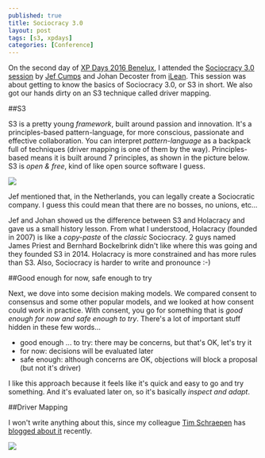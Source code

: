 ```yaml
---
published: true
title: Sociocracy 3.0
layout: post
tags: [s3, xpdays]
categories: [Conference]
---
```


On the second day of [XP Days 2016 Benelux](http://www.xpday.net/2016/), I attended the [Sociocracy 3.0 session](http://www.xpday.net/2016/friday/#session_398) by [Jef Cumps](https://twitter.com/@jcumps) and Johan Decoster from [iLean](http://www.ilean.be/).
This session was about getting to know the basics of Sociocracy 3.0, or S3 in short.
We also got our hands dirty on an S3 technique called driver mapping.

##S3

S3 is a pretty young _framework_, built around passion and innovation.
It's a principles-based pattern-language, for more conscious, passionate and effective collaboration.
You can interpret _pattern-language_ as a backpack full of techniques (driver mapping is one of them by the way).
Principles-based means it is built around 7 principles, as shown in the picture below.
S3 is _open & free_, kind of like open source software I guess.

[![]({{site.url}}/public/assets/2016-12-04-s3/principles.jpg)](http://www.ilean.be/)

Jef mentioned that, in the Netherlands, you can legally create a Sociocratic company. 
I guess this could mean that there are no bosses, no unions, etc...

Jef and Johan showed us the difference between S3 and Holacracy and gave us a small history lesson.
From what I understood, Holacracy (founded in 2007) is like a _copy-paste_ of the _classic_ Sociocracy.
2 guys named James Priest and Bernhard Bockelbrink didn't like where this was going and they founded S3 in 2014.
Holacracy is more constrained and has more rules than S3.
Also, Sociocracy is harder to write and pronounce :-)

##Good enough for now, safe enough to try

Next, we dove into some decision making models.
We compared consent to consensus and some other popular models, and we looked at how consent could work in practice.
With consent, you go for something that is _good enough for now and safe enough to try_.
There's a lot of important stuff hidden in these few words...

* good enough ... to try: there may be concerns, but that's OK, let's try it
* for now: decisions will be evaluated later
* safe enough: although concerns are OK, objections will block a proposal (but not it's driver)

I like this approach because it feels like it's quick and easy to go and try something.
And it's evaluated later on, so it's basically _inspect and adapt_.

##Driver Mapping

I won't write anything about this, since my colleague [Tim Schraepen](https://twitter.com/TimSchraepen) has [blogged about it](https://sch3lp.github.io/2016/09/11/darefest-2016/) recently.

[![]({{site.url}}/public/assets/2016-12-04-s3/jef.jpg)](http://www.ilean.be/)